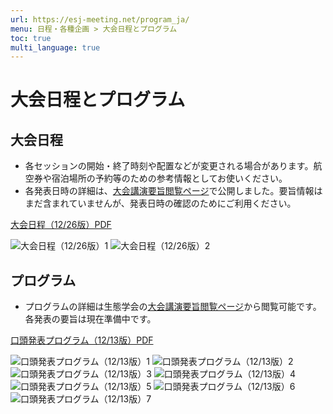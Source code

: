 ```yaml
---
url: https://esj-meeting.net/program_ja/
menu: 日程・各種企画 > 大会日程とプログラム
toc: true
multi_language: true
---
```


# 大会日程とプログラム

## 大会日程

<!---以下の一点目は、html作成時に赤字にしてください--->
- 各セッションの開始・終了時刻や配置などが変更される場合があります。航空券や宿泊場所の予約等のための参考情報としてお使いください。
- 各発表日時の詳細は、[大会講演要旨閲覧ページ](https://esj.ne.jp/meeting/abst/index.html)で公開しました。要旨情報はまだ含まれていませんが、発表日時の確認のためにご利用ください。

[大会日程（12/26版）PDF](../media/ESJ72_timetable_1226_ja.pdf)

![大会日程（12/26版）1](../media/ESJ72_timetable_1226_ja-01.png)
![大会日程（12/26版）2](../media/ESJ72_timetable_1226_ja-02.png)

## プログラム

- プログラムの詳細は生態学会の[大会講演要旨閲覧ページ](https://esj.ne.jp/meeting/abst/index.html)から閲覧可能です。各発表の要旨は現在準備中です。

[口頭発表プログラム（12/13版）PDF](../media/JP_ESJ72_Oral_20241212.pdf)

![口頭発表プログラム（12/13版）1](../media/JP_ESJ72_Oral_20241212-01.png)
![口頭発表プログラム（12/13版）2](../media/JP_ESJ72_Oral_20241212-02.png)
![口頭発表プログラム（12/13版）3](../media/JP_ESJ72_Oral_20241212-03.png)
![口頭発表プログラム（12/13版）4](../media/JP_ESJ72_Oral_20241212-04.png)
![口頭発表プログラム（12/13版）5](../media/JP_ESJ72_Oral_20241212-05.png)
![口頭発表プログラム（12/13版）6](../media/JP_ESJ72_Oral_20241212-06.png)
![口頭発表プログラム（12/13版）7](../media/JP_ESJ72_Oral_20241212-07.png)
